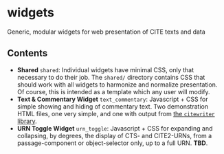 # widgets

Generic, modular widgets for web presentation of CITE texts and data

## Contents

- **Shared** `shared`: Individual widgets have minimal CSS, only that necessary to do their job. The `shared/` directory contains CSS that should work with all widgets to harmonize and normalize presentation. Of course, this is intended as a template which any user will modify.
- **Text & Commentary Widget** `text_commentary`: Javascript + CSS for simple showing and hiding of commentary text. Two demonstration HTML files, one very simple, and one with output from [the `citewriter` library](https://github.com/cite-architecture/citewriter).
- **URN Toggle Widget** `urn_toggle`: Javascript + CSS for expanding and collapsing, by degrees, the display of CTS- and CITE2-URNs, from a passage-component or object-selector only, up to a full URN. **TBD**.
